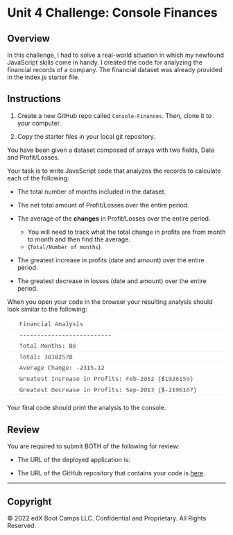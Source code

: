 # Unit 4 Challenge: Console Finances

## Overview

In this challenge, i had to solve a real-world situation in which my newfound JavaScript skills come in handy. I created the code for analyzing the financial records of a company. The financial dataset was already provided in the index.js starter file.

## Instructions

1. Create a new GitHub repo called `Console-Finances`. Then, clone it to your computer.

2. Copy the starter files in your local git repository.
   
You have been given a dataset composed of arrays with two fields, Date and Profit/Losses.

Your task is to write JavaScript code that analyzes the records to calculate each of the following:

* The total number of months included in the dataset.

* The net total amount of Profit/Losses over the entire period.

* The average of the **changes** in Profit/Losses over the entire period.
  * You will need to track what the total change in profits are from month to month and then find the average.
  * (`Total/Number of months`)

* The greatest increase in profits (date and amount) over the entire period.

* The greatest decrease in losses (date and amount) over the entire period.

When you open your code in the browser your resulting analysis should look similar to the following:

![](Sample_screenshot.jpg)

Your final code should print the analysis to the console.

## Review

You are required to submit BOTH of the following for review:

* The URL of the deployed application is: 

* The URL of the GitHub repository that contains your code is [here](https://github.com/inaciobanu/Console-Finances).
---

## Copyright

© 2022 edX Boot Camps LLC. Confidential and Proprietary. All Rights Reserved.



[def]: Sample_screenshot.png